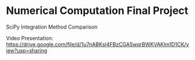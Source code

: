 # Numerical Computation Final Project

SciPy Integration Method Comparison

Video Presentation: https://drive.google.com/file/d/1u7nABKsI4FBzCGA5wqrBWKVAKlm1D1CK/view?usp=sharing
